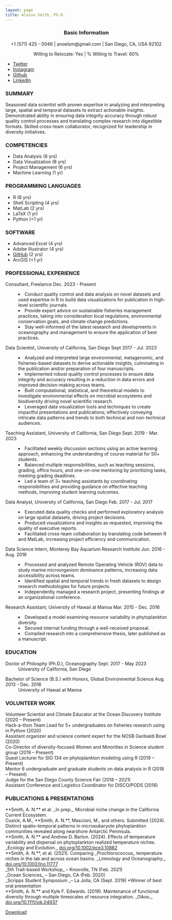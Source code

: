 ```yaml
---
layout: page
title: Alaina Smith, Ph.D.
---
```

<h3 style="text-align: center;">Basic Information</h3>
	<p style="text-align: center;">+1 (571) 425 - 0046 | anoelsm@gmail.com | San Diego, CA, USA 92102 </p>
        <p style="text-align: center;"> Willing to Relocate: Yes | % Willing to Travel: 60% </p>
        <ul class="icons">
		<li><a href="https://twitter.com/phytoplasmith" class="icon fa-twitter"><span class="label">Twitter</span></a></li>
		<li><a href="https://instagram.com/theofficialalainasmith" class="icon fa-instagram"><span class="label">Instagram</span></a></li>
		<li><a href="https://github.com/anoelsm" class="icon fa-github"><span class="label">Github</span></a></li>
		<li><a href="https://www.linkedin.com/in/alaina-noel-smith/" class="icon fa-linked-in"><span class="label">LinkedIn</span></a></li>
	</ul>

<h3>SUMMARY</h3>
<p>Seasoned data scientist with proven expertise in analyzing and interpreting large, spatial and temporal datasets to extract actionable insights. Demonstrated ability in ensuring data integrity accuracy through robust quality control processes and translating complex research into digestible formats. Skilled cross-team collaborator, recognized for leadership in diversity initiatives.</p>

<div class="row">
	<div class="4u 12u$(medium)">
		<h3>COMPETENCIES</h3>
		      <ul>
			<li>Data Analysis (8 yrs)</li>
            		<li>Data Visualization (8 yrs)</li>
            		<li>Project Management (6 yrs)</li>
           		<li>Machine Learning (1 yr)</li>
			</ul>
	</div>
  	<div class="4u 12u$(medium)">
		<h3>PROGRAMMING LANGUAGES</h3>
		      <ul>
			<li>R (8 yrs)</li>
            		<li>Shell Scripting (4 yrs)</li>
            		<li>MatLab (2 yrs)</li>
           		<li>LaTeX (1 yr)</li>
            		<li>Python (<1 yr)</li>
			</ul>
	</div>
  	<div class="4u 12u$(medium)">
		<h3>SOFTWARE</h3>
		      <ul>
			<li>Advanced Excel (4 yrs)</li>
            		<li>Adobe Illustrator (4 yrs)</li>
            		<li><a href = "https://github.com/anoelsm">GitHub</a> (2 yrs)</li>
            		<li>ArcGIS (<1 yr)</li>
			</ul>
	</div>
</div>
 
<h3>PROFESSIONAL EXPERIENCE</h3>
<dl>
      <dt>Consultant, Freelance Dec. 2023 - Present</dt>
        <dd><p>
	<li>Conduct quality control and data analysis on novel datasets and used expertise in R to build data visualizations for publication in high-level scientific journals. </li>
          <li>Provide expert advice on sustainable fisheries management practices, taking into consideration local regulations, environmental conservation goals, and climate change predictions.</li>
          <li>Stay well-informed of the latest research and developments in oceanography and management to ensure the application of best practices.</li>
	</p></dd>
	<dt>Data Scientist, University of California, San Diego Sept 2017 - Jul. 2023</dt>
        <dd><p>
	<li>Analyzed and interpreted large environmental, metagenomic, and fisheries-based datasets to derive actionable insights, culminating in the publication and/or preparation of four manuscripts.  </li>
          <li>Implemented robust quality control processes to ensure data integrity and accuracy resulting in a reduction in data errors and improved decision-making across teams. </li>
          <li>Built computational, statistical, and theoretical models to investigate environmental effects on microbial ecosystems and biodiversity driving novel scientific research. </li>
          <li>Leveraged data visualization tools and techniques to create impactful presentations and publications; effectively conveying intricate data patterns and trends to both technical and non-technical audiences. </li>
	</p></dd>
      <dt>Teaching Assistant, University of California, San Diego Sept. 2019 - Mar. 2023</dt>
        <dd><p>
	<li>Facilitated weekly discussion sections using an active learning approach, enhancing the understanding of course material for 50+ students.</li>
          <li>Balanced multiple responsibilities, such as teaching sessions, grading, office hours, and one-on-one mentoring by prioritizing tasks, meeting grading deadlines.</li>
          <li>Led a team of 3+ teaching assistants by coordinating responsibilities and providing guidance on effective teaching methods, improving student learning outcomes.</li>
	</p></dd>
      <dt>Data Analyst, University of California, San Diego Feb. 2017 - Jul. 2017</dt>
        <dd><p>
	 <li>Executed data quality checks and performed exploratory analysis on large spatial datasets, driving project decisions. </li>
          <li>Produced visualizations and insights as requested, improving the quality of executive reports.</li>
          <li>Facilitated cross-team collaboration by translating code between R and MatLab, increasing project efficiency and communication.</li>
	</p></dd>
      <dt>Data Science Intern, Monterey Bay Aquarium Research Institute Jun. 2016 - Aug. 2016</dt>
        <dd><p>
	<li>Processed and analyzed Remote Operating Vehicle (ROV) data to study marine microorganism dominance patterns, increasing data accessibility across teams.</li>
          <li>Identified spatial and temporal trends in fresh datasets to design research methodologies for future projects.</li>
          <li>Independently managed a research project, presenting findings at an organizational conference.</li>
	</p></dd>
      <dt>Research Assistant, University of Hawaii at Manoa Mar. 2015 - Dec. 2016</dt>
        <dd><p>
	  <li>Developed a model examining resource variability in phytoplankton diversity.</li>
          <li>Secured internal funding through a well-received proposal.</li>
          <li>Compiled research into a comprehensive thesis, later published as a manuscript.</li>
	</p></dd>
			</dl>
 
<h3>EDUCATION</h3>
<dl>
  <dt>Doctor of Philosphy (Ph.D.), Oceanography Sept. 2017 - May 2023</dt>
  <dd>University of California, San Diego</dd>
	<p></p>
  <dt>Bachelor of Science (B.S.) with Honors, Global Environmental Science Aug. 2013 - Dec. 2016</dt>
  <dd>University of Hawaii at Manoa</dd>
</dl>

<h3>VOLUNTEER WORK</h3>
<dl>
  <dt>Volunteer Scientist and Climate Educator at the Ocean Discovery Institute (2020 – Present)</dt>
  <dt>Hack-a-thon Team Lead for 5+ undergraduates on fisheries research using in Python (2020)</dt>
  <dt>Assistant organizer and science content expert for the NOSB Garibaldi Bowl (2020)</dt>
  <dt>Co-Director of diversity-focused Women and Minorities in Science student group (2019 – Present)</dt>
  <dt>Guest Lecturer for SIO 134 on phytoplankton modeling using R (2019 – Present)</dt>
  <dt>Mentor 6 undergraduate and graduate students on data analysis in R (2018 – Present)</dt>
  <dt>Judge for the San Diego County Science Fair (2018 – 2021)</dt>
  <dt>Assistant Conference and Logistics Coordinator for DISCO/PODS (2016)</dt>
</dl>

<h3>PUBLICATIONS & PRESENTATIONS</h3>
<dl>
<dt>**Smith, A. N.** et al. _In prep._ Microbial niche change in the California Current Ecosystem.</dt>
<dt>Cusick, A.M., **Smith, A. N.**, Mascioni, M., and others. Submitted (2024). Distinct spatio-temporal patterns in microeukaryote phytoplankton communities revealed along nearshore Antarctic Peninsula.</dt>
<dt>**Smith, A. N.** and Andrew D. Barton. (2024). Effects of temperature variability and dispersal on phytoplankton realized temperature niches. _Ecology and Evolution._ <a href="https://doi.org/10.1002/ece3.10882">doi.org/10.1002/ece3.10882</a></dt>
<dt>**Smith, A. N.**, et al. (2021). Comparing _Prochlorococcus_ temperature niches in the lab and across ocean basins. _Limnology and Oceanography._ <a href="https://doi.org/10.1002/lno.11777">doi.org/10.1002/lno.11777</a></dt>
<dt>_5th Trait-based Workshop_ – Knoxville, TN (Feb. 2021)</dt>
<dt>_Ocean Sciences_ – San Diego, CA (Feb. 2020)</dt>
<dt>_Scripps Student Symposium _– La Jolla, CA (Sept. 2019) *Winner of best oral presentation</dt>
<dt>**Smith, A. N.** and Kyle F. Edwards. (2019). Maintenance of functional diversity through multiple timescales of resource integration. _Oikos._ <a href="https://doi.org/10.1111/oik.04937">doi.org/10.1111/oik.04937</a></dt>
</dl>

<a href="https://drive.google.com/file/d/1ffpAS-oOIXtc3-6fFS5qO8ttxrC4PRWh/view?usp=sharing" class="button icon fa-download">Download</a>



